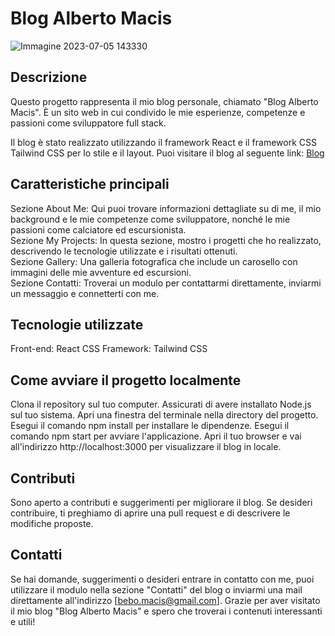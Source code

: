 # Blog Alberto Macis
![Immagine 2023-07-05 143330](https://github.com/bebob94/personal_blog/assets/119256128/62bf5193-f192-4ef0-ae3b-965097b8f74c)


## Descrizione
Questo progetto rappresenta il mio blog personale, chiamato "Blog Alberto Macis".
È un sito web in cui condivido le mie esperienze, competenze e passioni come sviluppatore full stack.

Il blog è stato realizzato utilizzando il framework React e il framework CSS Tailwind CSS per lo stile e il layout.
Puoi visitare il blog al seguente link: [Blog](https://alberto-macis.vercel.app/)

## Caratteristiche principali

Sezione About Me: Qui puoi trovare informazioni dettagliate su di me, il mio background e le mie competenze come sviluppatore, nonché le mie passioni come calciatore ed escursionista.  
Sezione My Projects: In questa sezione, mostro i progetti che ho realizzato, descrivendo le tecnologie utilizzate e i risultati ottenuti.  
Sezione Gallery: Una galleria fotografica che include un carosello con immagini delle mie avventure ed escursioni.  
Sezione Contatti: Troverai un modulo per contattarmi direttamente, inviarmi un messaggio e connetterti con me.  

## Tecnologie utilizzate

Front-end: React
CSS Framework: Tailwind CSS

## Come avviare il progetto localmente

Clona il repository sul tuo computer.
Assicurati di avere installato Node.js sul tuo sistema.
Apri una finestra del terminale nella directory del progetto.
Esegui il comando npm install per installare le dipendenze.
Esegui il comando npm start per avviare l'applicazione.
Apri il tuo browser e vai all'indirizzo http://localhost:3000 per visualizzare il blog in locale.

## Contributi

Sono aperto a contributi e suggerimenti per migliorare il blog. Se desideri contribuire, ti preghiamo di aprire una pull request e di descrivere le modifiche proposte.

## Contatti

Se hai domande, suggerimenti o desideri entrare in contatto con me, puoi utilizzare il modulo nella sezione "Contatti" del blog o inviarmi una mail direttamente all'indirizzo [bebo.macis@gmail.com].
Grazie per aver visitato il mio blog "Blog Alberto Macis" e spero che troverai i contenuti interessanti e utili!
